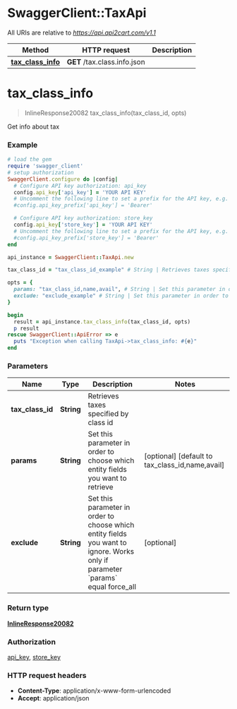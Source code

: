 # SwaggerClient::TaxApi

All URIs are relative to *https://api.api2cart.com/v1.1*

Method | HTTP request | Description
------------- | ------------- | -------------
[**tax_class_info**](TaxApi.md#tax_class_info) | **GET** /tax.class.info.json | 


# **tax_class_info**
> InlineResponse20082 tax_class_info(tax_class_id, opts)



Get info about tax

### Example
```ruby
# load the gem
require 'swagger_client'
# setup authorization
SwaggerClient.configure do |config|
  # Configure API key authorization: api_key
  config.api_key['api_key'] = 'YOUR API KEY'
  # Uncomment the following line to set a prefix for the API key, e.g. 'Bearer' (defaults to nil)
  #config.api_key_prefix['api_key'] = 'Bearer'

  # Configure API key authorization: store_key
  config.api_key['store_key'] = 'YOUR API KEY'
  # Uncomment the following line to set a prefix for the API key, e.g. 'Bearer' (defaults to nil)
  #config.api_key_prefix['store_key'] = 'Bearer'
end

api_instance = SwaggerClient::TaxApi.new

tax_class_id = "tax_class_id_example" # String | Retrieves taxes specified by class id

opts = { 
  params: "tax_class_id,name,avail", # String | Set this parameter in order to choose which entity fields you want to retrieve
  exclude: "exclude_example" # String | Set this parameter in order to choose which entity fields you want to ignore. Works only if parameter `params` equal force_all
}

begin
  result = api_instance.tax_class_info(tax_class_id, opts)
  p result
rescue SwaggerClient::ApiError => e
  puts "Exception when calling TaxApi->tax_class_info: #{e}"
end
```

### Parameters

Name | Type | Description  | Notes
------------- | ------------- | ------------- | -------------
 **tax_class_id** | **String**| Retrieves taxes specified by class id | 
 **params** | **String**| Set this parameter in order to choose which entity fields you want to retrieve | [optional] [default to tax_class_id,name,avail]
 **exclude** | **String**| Set this parameter in order to choose which entity fields you want to ignore. Works only if parameter &#x60;params&#x60; equal force_all | [optional] 

### Return type

[**InlineResponse20082**](InlineResponse20082.md)

### Authorization

[api_key](../README.md#api_key), [store_key](../README.md#store_key)

### HTTP request headers

 - **Content-Type**: application/x-www-form-urlencoded
 - **Accept**: application/json



